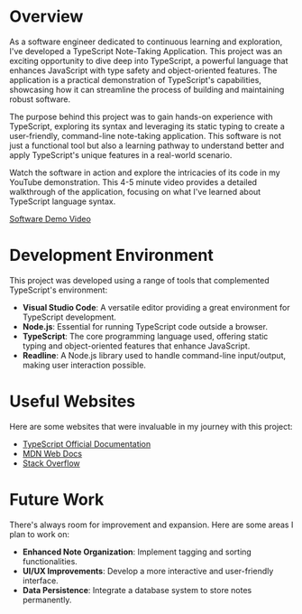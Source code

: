 # Overview

As a software engineer dedicated to continuous learning and exploration, I've developed a TypeScript Note-Taking Application. This project was an exciting opportunity to dive deep into TypeScript, a powerful language that enhances JavaScript with type safety and object-oriented features. The application is a practical demonstration of TypeScript's capabilities, showcasing how it can streamline the process of building and maintaining robust software.

The purpose behind this project was to gain hands-on experience with TypeScript, exploring its syntax and leveraging its static typing to create a user-friendly, command-line note-taking application. This software is not just a functional tool but also a learning pathway to understand better and apply TypeScript's unique features in a real-world scenario.

Watch the software in action and explore the intricacies of its code in my YouTube demonstration. This 4-5 minute video provides a detailed walkthrough of the application, focusing on what I've learned about TypeScript language syntax.

[Software Demo Video](http://youtube.link.goes.here)

# Development Environment

This project was developed using a range of tools that complemented TypeScript's environment:

- **Visual Studio Code**: A versatile editor providing a great environment for TypeScript development.
- **Node.js**: Essential for running TypeScript code outside a browser.
- **TypeScript**: The core programming language used, offering static typing and object-oriented features that enhance JavaScript.
- **Readline**: A Node.js library used to handle command-line input/output, making user interaction possible.

# Useful Websites

Here are some websites that were invaluable in my journey with this project:

- [TypeScript Official Documentation](https://www.typescriptlang.org/docs/)
- [MDN Web Docs](https://developer.mozilla.org/en-US/)
- [Stack Overflow](https://stackoverflow.com/)

# Future Work

There's always room for improvement and expansion. Here are some areas I plan to work on:

- **Enhanced Note Organization**: Implement tagging and sorting functionalities.
- **UI/UX Improvements**: Develop a more interactive and user-friendly interface.
- **Data Persistence**: Integrate a database system to store notes permanently.

